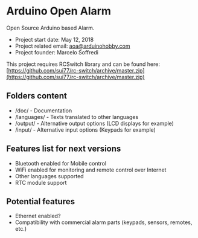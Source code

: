 # Arduino Open Alarm
Open Source Arduino based Alarm. 

- Project start date: May 12, 2018
- Project related email: aoa@arduinohobby.com
- Project founder: Marcelo Soffredi

This project requires RCSwitch library and can be found here: [https://github.com/sui77/rc-switch/archive/master.zip](https://github.com/sui77/rc-switch/archive/master.zip)

## Folders content

- /doc/ - Documentation
- /languages/ - Texts translated to other languages
- /output/ - Alternative output options (LCD displays for example)
- /input/ - Alternative input options (Keypads for example)


## Features list for next versions

- Bluetooth enabled for Mobile control
- WiFi enabled for monitoring and remote control over Internet
- Other languages supported
- RTC module support


## Potential features 

- Ethernet enabled?
- Compatibility with commercial alarm parts (keypads, sensors, remotes, etc.)
